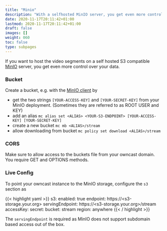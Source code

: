 ```yaml
---
title: "Minio"
description: "With a selfhosted MinIO server, you get even more control over your data."
date: 2020-11-17T20:11:42+01:00
lastmod: 2020-11-17T20:11:42+01:00
draft: false
images: []
weight: 060
toc: false
type: subpages
---
```


If you want to host the video segments on a self hosted S3 compatible [MinIO](https://min.io/) server, you get even more control over your data.

### Bucket

Create a bucket, e.g. with the [MinIO client](https://docs.min.io/docs/minio-client-complete-guide.html) by

* get the two strings `[YOUR-ACCESS-KEY]` and `[YOUR-SECRET-KEY]` from your MinIO deployment. (Sometimes they are referred to as ROOT USER and KEY)
* add an alias `mc alias set <ALIAS> <YOUR-S3-ENDPOINT> [YOUR-ACCESS-KEY] [YOUR-SECRET-KEY]`
* create a new bucket `mc mb <ALIAS>/stream`
* allow downloading from bucket `mc policy set download <ALIAS>/stream`

### CORS

Make sure to allow access to the buckets file from your owncast domain. 
You require GET and OPTIONS methods.

### Live Config

To point your owncast instance to the MinIO storage, configure the `s3` section as

{{< highlight yaml >}}
s3:
  enabled: true
  endpoint: https://<s3-storage.your.org>
  servingEndpoint: https://<s3-storage.your.org>/stream
  accessKey: <KEY>
  secret: <SECRET>
  bucket: stream 
  region: anywhere
{{< / highlight >}}

The `servingEndpoint` is required as MinIO does not support subdomain based access out of the box. 

